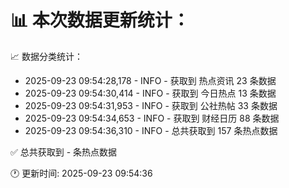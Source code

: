 📊 本次数据更新统计：
==========================

📈 数据分类统计：
- 2025-09-23 09:54:28,178 - INFO - 获取到 热点资讯 23 条数据
- 2025-09-23 09:54:30,414 - INFO - 获取到 今日热点 13 条数据
- 2025-09-23 09:54:31,953 - INFO - 获取到 公社热帖 33 条数据
- 2025-09-23 09:54:34,653 - INFO - 获取到 财经日历 88 条数据
- 2025-09-23 09:54:36,310 - INFO - 总共获取到 157 条热点数据

✅ 总共获取到 - 条热点数据

🕐 更新时间: 2025-09-23 09:54:36
